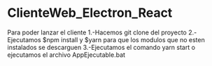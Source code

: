 # ClienteWeb_Electron_React
Para poder lanzar el cliente
	1.-Hacemos git clone del proyecto
	2.-Ejecutamos $npm install y $yarn para que los modulos que no esten instalados se descarguen
	3.-Ejecutamos el comando yarn start o ejecutamos el archivo AppEjecutable.bat
